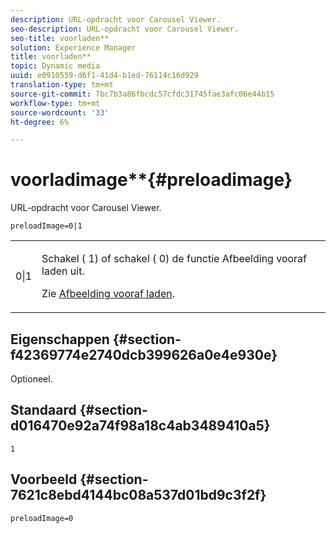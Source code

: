 ```yaml
---
description: URL-opdracht voor Carousel Viewer.
seo-description: URL-opdracht voor Carousel Viewer.
seo-title: voorladen**
solution: Experience Manager
title: voorladen**
topic: Dynamic media
uuid: e0910559-d6f1-41d4-b1ed-76114c16d929
translation-type: tm+mt
source-git-commit: 7bc7b3a86fbcdc57cfdc31745fae3afc06e44b15
workflow-type: tm+mt
source-wordcount: '33'
ht-degree: 6%

---
```



# voorladimage**{#preloadimage}

URL-opdracht voor Carousel Viewer.

`preloadImage=0|1`

<table id="table_C616483932C2482CA9794DDD7313FD7C"> 
 <tbody> 
  <tr> 
   <td colname="col1"> <p> <span class="codeph"> 0|1</span> </p> </td> 
   <td colname="col2"> <p> Schakel (<span class="codeph"> 1</span>) of schakel (<span class="codeph"> 0</span>) de functie Afbeelding vooraf laden uit. </p> <p>Zie <a href="../../../c-html5-aem-asset-viewers/c-html5-aem-carousel/c-html5-aem-carousel-preload-image.md" format="dita" scope="local"> Afbeelding vooraf laden</a>. </p> </td> 
  </tr> 
 </tbody> 
</table>

## Eigenschappen {#section-f42369774e2740dcb399626a0e4e930e}

Optioneel.

## Standaard {#section-d016470e92a74f98a18c4ab3489410a5}

`1`

## Voorbeeld {#section-7621c8ebd4144bc08a537d01bd9c3f2f}

```
preloadImage=0
```

